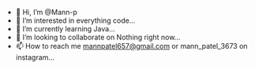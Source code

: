 - 👋 Hi, I’m @Mann-p
- 👀 I’m interested in everything code...
- 🌱 I’m currently learning Java...
- 💞️ I’m looking to collaborate on Nothing right now...
- 📫 How to reach me mannpatel657@gmail.com or mann_patel_3673 on instagram...

<!---
Mann-p/Mann-p is a ✨ special ✨ repository because its `README.md` (this file) appears on your GitHub profile.
You can click the Preview link to take a look at your changes.
--->
